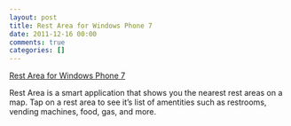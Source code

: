 ```yaml
---
layout: post
title: Rest Area for Windows Phone 7
date: 2011-12-16 00:00
comments: true
categories: []
---
```

<a href="http://www.windowsphone.com/en-us/apps/56ed3cb5-37f9-480b-bf8d-ded098947e2a">Rest Area for Windows Phone 7</a>

<p>Rest Area is a smart application that shows you the nearest rest areas on a map. Tap on a rest area to see it&rsquo;s list of amentities such as restrooms, vending machines, food, gas, and more.</p>
